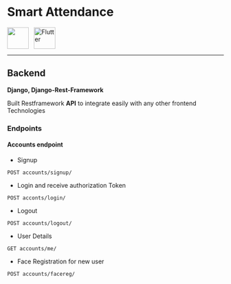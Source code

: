 # Smart Attendance
<div style="display:flex">
<img src="https://static.djangoproject.com/img/logos/django-logo-negative.png" style="height:50px">
<img src="https://github.com/teshank2137/smartAtendence/blob/master/media/flutter.png?raw=true" alt="Flutter" style="height:50px; margin-left:12px">
</div>

---

## Backend
**Django, Django-Rest-Framework**

Built Restframework **API** to integrate easily with any other frontend Technologies

### Endpoints

#### Accounts endpoint

- Signup
  
`POST accounts/signup/`
- Login and receive authorization Token

`POST acconts/login/`
- Logout

`POST accounts/logout/`
- User Details
  
`GET accounts/me/`
- Face Registration for new user

`POST accounts/facereg/`
